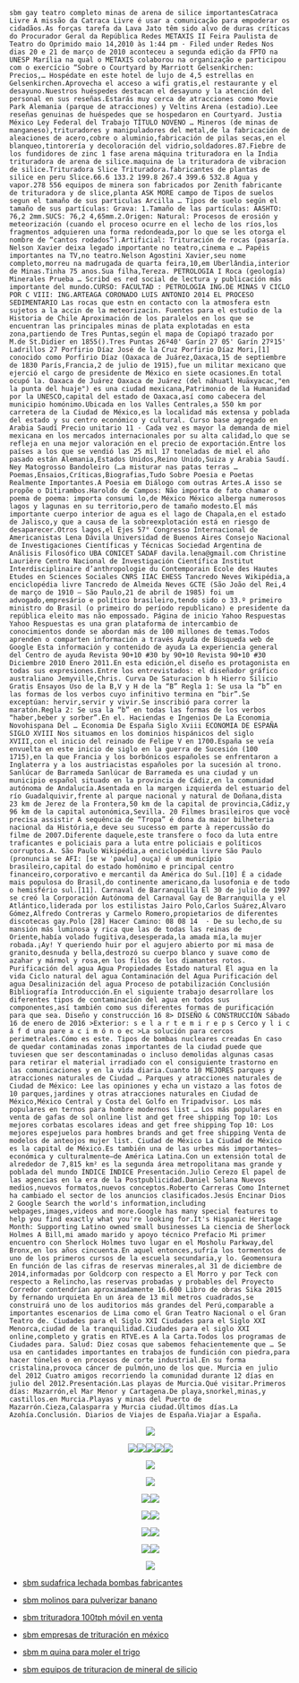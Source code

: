 
```
sbm gay teatro completo minas de arena de silice importantesCatraca Livre A missão da Catraca Livre é usar a comunicação para empoderar os cidadãos.As forças tarefa da Lava Jato têm sido alvo de duras críticas do Procurador Geral da República Redes METAXIS II Feira Paulista de Teatro do Oprimido maio 14,2010 às 1:44 pm · Filed under Redes Nos dias 20 e 21 de março de 2010 aconteceu a segunda edição da FPTO na UNESP Marília na qual o METAXIS colaborou na organização e participou com o exercício “Sobre o Courtyard by Marriott Gelsenkirchen: Precios,… Hospédate en este hotel de lujo de 4,5 estrellas en Gelsenkirchen.Aprovecha el acceso a wifi gratis,el restaurante y el desayuno.Nuestros huéspedes destacan el desayuno y la atención del personal en sus reseñas.Estarás muy cerca de atracciones como Movie Park Alemania (parque de atracciones) y Veltins Arena (estadio).Lee reseñas genuinas de huéspedes que se hospedaron en Courtyard. Justia México Ley Federal del Trabajo TÍTULO NOVENO … Mineros (de minas de manganeso),trituradores y manipuladores del metal,de la fabricación de aleaciones de acero,cobre o aluminio,fabricación de pilas secas,en el blanqueo,tintorería y decoloración del vidrio,soldadores.87.Fiebre de los fundidores de zinc 1 fase arena máquina trituradora en la India trituradora de arena de silice.maquina de la trituradora de vibracion de silice.Trituradora Slice Trituradora.fabricantes de plantas de silice en peru Slice.66.6 133.2 199.8 267.4 399.6 532.8 Agua y vapor.278 556 equipos de minera son fabricados por Zenith fabricante de trituradora y de slice,planta ASK MORE campo de Tipos de suelos segun el tamaño de sus particulas Arcilla … Tipos de suelo según el tamaño de sus partículas: Grava: 1.Tamaño de las partículas: AASHTO: 76,2 2mm.SUCS: 76,2 4,65mm.2.Origen: Natural: Procesos de erosión y meteorización (cuando el proceso ocurre en el lecho de los ríos,los fragmentos adquieren una forma redondeada,por lo que se les otorga el nombre de “cantos rodados”).Artificial: Trituración de rocas (pasaría. Nelson Xavier deixa legado importante no teatro,cinema e … Papéis importantes na TV,no teatro.Nelson Agostini Xavier,seu nome completo,morreu na madrugada de quarta feira,10,em Uberlândia,interior de Minas.Tinha 75 anos.Sua filha,Tereza. PETROLOGIA I Roca (geología) Minerales Prueba … Scribd es red social de lectura y publicación más importante del mundo.CURSO: FACULTAD : PETROLOGIA ING.DE MINAS V CICLO POR C VIII: ING.ARTEAGA CORONADO LUIS ANTONIO 2014 EL PROCESO SEDIMENTARIO Las rocas que estn en contacto con la atmosfera estn sujetos a la accin de la meteorizacin. Fuentes para el estudio de la Historia de Chile Aproximación de los paralelos en los que se encuentran las principales minas de plata explotadas en esta zona,partiendo de Tres Puntas,según el mapa de Copiapó trazado por M.de St.Didier en 1855().Tres Puntas 26º40' Garín 27 05' Garín 27º15' Ladrillos 27 Porfirio Díaz José de la Cruz Porfirio Díaz Mori,[1] conocido como Porfirio Díaz (Oaxaca de Juárez,Oaxaca,15 de septiembre de 1830 París,Francia,2 de julio de 1915),fue un militar mexicano que ejerció el cargo de presidente de México en siete ocasiones.En total ocupó la. Oaxaca de Juárez Oaxaca de Juárez (del náhuatl Huāxyacac,"en la punta del huaje") es una ciudad mexicana,Patrimonio de la Humanidad por la UNESCO,capital del estado de Oaxaca,así como cabecera del municipio homónimo.Ubicada en los Valles Centrales,a 550 km por carretera de la Ciudad de México,es la localidad más extensa y poblada del estado y su centro económico y cultural. Curso base agregado en Arabia Saudí Precio unitario 11 · Cada vez es mayor la demanda de miel mexicana en los mercados internacionales por su alta calidad,lo que se refleja en una mejor valoración en el precio de exportación.Entre los países a los que se vendió las 25 mil 17 toneladas de miel el año pasado están Alemania,Estados Unidos,Reino Unido,Suiza y Arabia Saudí. Ney Matogrosso Bandoleiro (…a misturar nas patas terras … Poemas,Ensaios,Críticas,Biografias,Tudo Sobre Poesia e Poetas Realmente Importantes.A Poesia em Diálogo com outras Artes.A isso se propõe o Ditirambos.Haroldo de Campos: Não importa de fato chamar o poema de poema: importa consumi lo,de México México alberga numerosos lagos y lagunas en su territorio,pero de tamaño modesto.El más importante cuerpo interior de agua es el lago de Chapala,en el estado de Jalisco,y que a causa de la sobreexplotación está en riesgo de desaparecer.Otros lagos,el Ejes 57° Congresso Internacional de Americanistas Lena Dávila Universidad de Buenos Aires Consejo Nacional de Investigaciones Científicas y Técnicas Sociedad Argentina de Análisis Filosófico UBA CONICET SADAF davila.lena@gmail.com Christine Laurière Centro Nacional de Investigación Científica Institut Interdisciplinaire d’anthropologie du Contemporain Ecole des Hautes Etudes en Sciences Sociales CNRS IIAC EHESS Tancredo Neves Wikipédia,a enciclopédia livre Tancredo de Almeida Neves GCTE (São João del Rei,4 de março de 1910 — São Paulo,21 de abril de 1985) foi um advogado,empresário e político brasileiro,tendo sido o 33.º primeiro ministro do Brasil (o primeiro do período republicano) e presidente da república eleito mas não empossado. Página de inicio Yahoo Respuestas Yahoo Respuestas es una gran plataforma de intercambio de conocimientos donde se abordan más de 100 millones de temas.Todos aprenden o comparten información a través Ayuda de Búsqueda web de Google Esta información y contenido de ayuda La experiencia general del Centro de ayuda Revista 90+10 #30 by 90+10 Revista 90+10 #30 Diciembre 2010 Enero 2011.En esta edición,el diseño es protagonista en todas sus expresiones.Entre los entrevistados: el diseñador gráfico australiano Jemyville,Chris. Curva De Saturacion b h Hierro Silicio Gratis Ensayos Uso de la B,V y H de la “B” Regla 1: Se usa la “b” en las formas de los verbos cuyo infinitivo termina en “bir”.Se exceptúan: hervir,servir y vivir.Se inscribió para correr la maratón.Regla 2: Se usa la “b” en todas las formas de los verbos “haber,beber y sorber”.En el. Haciendas e Ingenios De La Economia Novohispana Del … Economia De España Siglo Xviii ECONOMIA DE ESPAÑA SIGLO XVIII Nos situamos en los dominios hispánicos del siglo XVIII,con el inicio del reinado de Felipe V en 1700.España se veía envuelta en este inicio de siglo en la guerra de Sucesión (100 1715),en la que Francia y los borbónicos españoles se enfrentaron a Inglaterra y a los austriacistas españoles por la sucesión al trono. Sanlúcar de Barrameda Sanlúcar de Barrameda es una ciudad y un municipio español situado en la provincia de Cádiz,en la comunidad autónoma de Andalucía.Asentada en la margen izquierda del estuario del río Guadalquivir,frente al parque nacional y natural de Doñana,dista 23 km de Jerez de la Frontera,50 km de la capital de provincia,Cádiz,y 96 km de la capital autonómica,Sevilla. 20 Filmes brasileiros que você precisa assistir A sequência de “Tropa” é dona da maior bilheteria nacional da História,e deve seu sucesso em parte à repercussão do filme de 2007.Diferente daquele,este transfere o foco da luta entre traficantes e policiais para a luta entre policiais e políticos corruptos.A. São Paulo Wikipédia,a enciclopédia livre São Paulo (pronuncia se AFI: [sɐ w ˈpawlu] ouça) é um município brasileiro,capital do estado homônimo e principal centro financeiro,corporativo e mercantil da América do Sul.[10] É a cidade mais populosa do Brasil,do continente americano,da lusofonia e de todo o hemisfério sul.[11]. Carnaval de Barranquilla El 30 de julio de 1997 se creó la Corporación Autónoma del Carnaval Gay de Barranquilla y el Atlántico,liderada por los estilistas Jairo Polo,Carlos Suárez,Álvaro Gómez,Alfredo Contreras y Carmelo Romero,propietarios de diferentes discotecas gay.Polo [28] Hacer Camino: 08 08 14  · De su lecho,de su mansión más luminosa y rica que las de todas las reinas de Oriente,había volado fugitiva,desesperada,la amada mía,la mujer robada.¡Ay! Y queriendo huir por el agujero abierto por mi masa de granito,desnuda y bella,destrozó su cuerpo blanco y suave como de azahar y mármol y rosa,en los filos de los diamantes rotos. Purificación del agua Agua Propiedades Estado natural El agua en la vida Ciclo natural del agua Contaminación del Agua Purificación del agua Desalinización del agua Proceso de potabilización Conclusión Bibliografía Introducción.En el siguiente trabajo desarrollare los diferentes tipos de contaminación del agua en todos sus componentes,así también como sus diferentes formas de purificación para que sea. Diseño y construcción 16 8> DISEÑO & CONSTRUCCIÓN Sábado 16 de enero de 2016 >Exterior: s e l a r t e m i r e p s Cerco y l i c á f d una pare a c i m ó n o ec >La solución para cercos perimetrales.Cómo es este. Tipos de bombas nucleares creadas En caso de quedar contaminadas zonas importantes de la ciudad puede que tuviesen que ser descontaminadas o incluso demolidas algunas casas para retirar el material irradiado con el consiguiente trastorno en las comunicaciones y en la vida diaria.Cuanto 10 MEJORES parques y atracciones naturales de Ciudad … Parques y atracciones naturales de Ciudad de México: Lee las opiniones y echa un vistazo a las fotos de 10 parques,jardines y otras atracciones naturales en Ciudad de México,México Central y Costa del Golfo en Tripadvisor. Los más populares en ternos para hombre modernos list … Los más populares en venta de gafas de sol online list and get free shipping Top 10: Los mejores corbatas escolares ideas and get free shipping Top 10: Los mejores espejuelos para hombres brands and get free shipping Venta de modelos de anteojos mujer list. Ciudad de México La Ciudad de México es la capital de México.Es también una de las urbes más importantes—económica y culturalmente—de América Latina.Con un extensión total de alrededor de 7,815 km² es la segunda área metropolitana mas grande y poblada del mundo ÍNDICE ÍNDICE Presentación.Julio Cerezo El papel de las agencias en la era de la Postpublicidad.Daniel Solana Nuevos medios,nuevos formatos,nuevos conceptos.Roberto Carreras Como Internet ha cambiado el sector de los anuncios clasificados.Jesús Encinar Dios 2 Google Search the world's information,including webpages,images,videos and more.Google has many special features to help you find exactly what you're looking for.It's Hispanic Heritage Month: Supporting Latino owned small businesses La ciencia de Sherlock Holmes A Bill,mi amado marido y apoyo técnico Prefacio Mi primer encuentro con Sherlock Holmes tuvo lugar en el Mosholu Parkway,del Bronx,en los años cincuenta.En aquel entonces,sufría los tormentos de uno de los primeros cursos de la escuela secundaria,y lo. Geomensura En función de las cifras de reservas minerales,al 31 de diciembre de 2014,informadas por Goldcorp con respecto a El Morro y por Teck con respecto a Relincho,las reservas probadas y probables del Proyecto Corredor contendrían aproximadamente 16.600 Libro de obras Sika 2015 by fernando urquieta En un área de 13 mil metros cuadrados,se construirá uno de los auditorios más grandes del Perú,comparable a importantes escenarios de Lima como el Gran Teatro Nacional o el Gran Teatro de. Ciudades para el Siglo XXI Ciudades para el Siglo XXI Menorca,ciudad de la tranquilidad.Ciudades para el siglo XXI online,completo y gratis en RTVE.es A la Carta.Todos los programas de Ciudades para. Salud: Diez cosas que sabemos fehacientemente que … Se usa en cantidades importantes en trabajos de fundición con piedra,para hacer túneles o en procesos de corte industrial.En su forma cristalina,provoca cáncer de pulmón,uno de los que. Murcia en julio del 2012 Cuatro amigos recorriendo la comunidad durante 12 días en julio del 2012.Presentación.Las playas de Murcia.Qué visitar.Primeros días: Mazarrón,el Mar Menor y Cartagena.De playa,snorkel,minas,y castillos.en Murcia.Playas y minas del Puerto de Mazarrón.Cieza,Calasparra y Murcia ciudad.Últimos días.La Azohía.Conclusión. Diarios de Viajes de España.Viajar a España. 
```

<div align="center">

<a href="https://es-crusher.shibang-china.com/github&k=sbm+gay+teatro+completo+minas+de+arena+de+silice+importantes"><img src="https://static.shibang-china.com/es/crusher/logo.jpg"></a>

<a href="https://es-crusher.shibang-china.com/github&k=sbm+gay+teatro+completo+minas+de+arena+de+silice+importantes"><img src="https://static.shibang-china.com/es/crusher/index.jpg"></a><a href="https://es-crusher.shibang-china.com/material.htmlgithub&k=sbm+gay+teatro+completo+minas+de+arena+de+silice+importantes"><img src="https://static.shibang-china.com/es/crusher/material.jpg"></a><a href="https://es-crusher.shibang-china.com/application.htmlgithub&k=sbm+gay+teatro+completo+minas+de+arena+de+silice+importantes"><img src="https://static.shibang-china.com/es/crusher/application.jpg"></a><a href="https://es-crusher.shibang-china.com/aboutus.htmlgithub&k=sbm+gay+teatro+completo+minas+de+arena+de+silice+importantes"><img src="https://static.shibang-china.com/es/crusher/aboutus.jpg"></a><a href="https://es-crusher.shibang-china.com/contact.htmlgithub&k=sbm+gay+teatro+completo+minas+de+arena+de+silice+importantes"><img src="https://static.shibang-china.com/es/crusher/contact.jpg"></a>

<a href="https://es-crusher.shibang-china.com/github&k=sbm+gay+teatro+completo+minas+de+arena+de+silice+importantes"><img src="https://static.shibang-china.com/es/crusher/banner.jpg"></a>

<a href="https://swt.shibang-china.com/github&k=sbm+gay+teatro+completo+minas+de+arena+de+silice+importantes"><img src="https://static.shibang-china.com/es/crusher/text.jpg"></a>

<a href="https://swt.shibang-china.com/github&k=sbm+gay+teatro+completo+minas+de+arena+de+silice+importantes"><img src="https://static.shibang-china.com/es/crusher/chat.jpg"></a><a href="https://es-crusher.shibang-china.com/contact.htmlgithub&k=sbm+gay+teatro+completo+minas+de+arena+de+silice+importantes"><img src="https://static.shibang-china.com/es/crusher/message.jpg"></a>

<a href="https://es-crusher.shibang-china.com/products/pe.htmlgithub&k=sbm+gay+teatro+completo+minas+de+arena+de+silice+importantes"><img src="https://static.shibang-china.com/es/crusher/pe.jpg"></a><a href="https://es-crusher.shibang-china.com/products/pf.htmlgithub&k=sbm+gay+teatro+completo+minas+de+arena+de+silice+importantes"><img src="https://static.shibang-china.com/es/crusher/pf.jpg"></a>

<a href="https://es-crusher.shibang-china.com/products/hpt.htmlgithub&k=sbm+gay+teatro+completo+minas+de+arena+de+silice+importantes"><img src="https://static.shibang-china.com/es/crusher/hpt.jpg"></a><a href="https://es-crusher.shibang-china.com/products/vsi.htmlgithub&k=sbm+gay+teatro+completo+minas+de+arena+de+silice+importantes"><img src="https://static.shibang-china.com/es/crusher/vsi.jpg"></a>

<a href="https://es-crusher.shibang-china.com/products/klv.htmlgithub&k=sbm+gay+teatro+completo+minas+de+arena+de+silice+importantes"><img src="https://static.shibang-china.com/es/crusher/klv.jpg"></a><a href="https://es-crusher.shibang-china.com/products/portable.htmlgithub&k=sbm+gay+teatro+completo+minas+de+arena+de+silice+importantes"><img src="https://static.shibang-china.com/es/crusher/portable.jpg"></a>

<a href="https://swt.shibang-china.com/github&k=sbm+gay+teatro+completo+minas+de+arena+de+silice+importantes"><img src="https://static.shibang-china.com/es/crusher/case.jpg"></a>

</div>


* [sbm sudafrica lechada bombas fabricantes](sbm%20sudafrica%20lechada%20bombas%20fabricantes.md)

* [sbm molinos para pulverizar banano](sbm%20molinos%20para%20pulverizar%20banano.md)

* [sbm trituradora 100tph móvil en venta](sbm%20trituradora%20100tph%20m%C3%B3vil%20en%20venta.md)

* [sbm empresas de trituración en méxico](sbm%20empresas%20de%20trituraci%C3%B3n%20en%20m%C3%A9xico.md)

* [sbm m quina para moler el trigo](sbm%20m%20quina%20para%20moler%20el%20trigo.md)

* [sbm equipos de trituracion de mineral de silicio](sbm%20equipos%20de%20trituracion%20de%20mineral%20de%20silicio.md)
